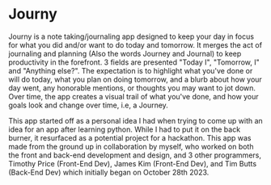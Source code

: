 # Journy
Journy is a note taking/journaling app designed to keep your day in focus for what you did and/or want to do today and tomorrow. It merges the act of journaling and planning (Also the words Journey and Journal)
to keep productivity in the forefront. 3 fields are presented "Today I", "Tomorrow, I" and "Anything else?". The expectation is to highlight what you've done or will do today, what you plan on doing tomorrow,
and a blurb about how your day went, any honorable mentions, or thoughts you may want to jot down. Over time, the app creates a visual trail of what you've done, and how your goals look and change over time, 
i.e, a Journey.

This app started off as a personal idea I had when trying to come up with an idea for an app after learning python. While I had to put it on the back burner, it resurfaced as a potential project for a hackathon.
This app was made from the ground up in collaboration by myself, who worked on both the front and back-end development and design, and 3 other programmers, Timothy Price (Front-End Dev), James Kim (Front-End Dev), and Tim Butts (Back-End Dev) 
which initially began on October 28th 2023.
